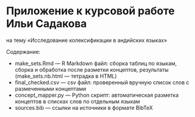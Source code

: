 # Приложение к курсовой работе Ильи Садакова
на тему «Исследование колексификации в андийских языках»

Содержание:
* make_sets.Rmd — R Markdown файл: сборка таблиц по языкам, сборка и обработка после разметки концептов, результаты (make_sets.nb.html — тетрадка в HTML)
* final_checked.csv — csv файл: проверенный вручную список слов с размеченными концептами
* concept_mapper.py — Python скрипт: автоматическая разметка концептов в списках слов по отдельным языкам
* sources.bib — ссылки на источники в формате BibTeX
